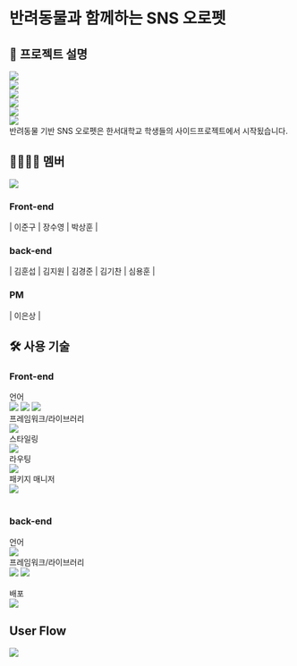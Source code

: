 # **반려동물**과 함께하는 SNS **오로펫**
## :bookmark_tabs: 프로젝트 설명
<img src="https://img1.daumcdn.net/thumb/R1280x0/?scode=mtistory2&fname=https%3A%2F%2Fblog.kakaocdn.net%2Fdn%2FcXO9BG%2FbtrKuU2rnQf%2Fn5wBZezvo90eX51UHdZMXK%2Fimg.png"><br>
<img src="https://img1.daumcdn.net/thumb/R1280x0/?scode=mtistory2&fname=https%3A%2F%2Fblog.kakaocdn.net%2Fdn%2FoFUEp%2FbtrKuwOB2gQ%2F6CAVkIHoOX7KgSxLkyEKAk%2Fimg.png"><br>
<img src="https://img1.daumcdn.net/thumb/R1280x0/?scode=mtistory2&fname=https%3A%2F%2Fblog.kakaocdn.net%2Fdn%2FpgLEe%2FbtrKuwgIUGG%2FIIGI3D9jWYvwY2Fmzyvja1%2Fimg.png"><br>
<img src="https://img1.daumcdn.net/thumb/R1280x0/?scode=mtistory2&fname=https%3A%2F%2Fblog.kakaocdn.net%2Fdn%2FbPqSxH%2FbtrKwGWvEeV%2FY0m79NMAguOyG1fGHQN871%2Fimg.png"><br>
<img src="https://img1.daumcdn.net/thumb/R1280x0/?scode=mtistory2&fname=https%3A%2F%2Fblog.kakaocdn.net%2Fdn%2FCGqrZ%2FbtrKwhvQpoj%2FauZRHKW65x2fbjaR9Mk4Kk%2Fimg.png"><br>
<img src="https://img1.daumcdn.net/thumb/R1280x0/?scode=mtistory2&fname=https%3A%2F%2Fblog.kakaocdn.net%2Fdn%2FboS7R1%2FbtrKwin1oLB%2FZyOsWA9KoXXKGK7bPk8sn1%2Fimg.png"><br>
반려동물 기반 SNS 오로펫은 한서대학교 학생들의 사이드프로젝트에서 시작됬습니다.

## :family_man_woman_girl_boy: 멤버
<img src="https://img1.daumcdn.net/thumb/R1280x0/?scode=mtistory2&fname=https%3A%2F%2Fblog.kakaocdn.net%2Fdn%2FpeXGs%2FbtrKvE5WIJy%2FHoueZwjqAbCTNoF9FLkbN1%2Fimg.png"><br>
### Front-end
| 이준구 | 장수영 | 박상훈 |
### back-end
| 김훈섭 | 김지원 | 김경준 | 김기찬 | 심용훈 |
### PM
| 이은상 |
## :hammer_and_wrench: 사용 기술
### Front-end

언어<br>
<img src="https://img.shields.io/badge/HTML5-E34F26?style=flat-square&logo=HTML5&logoColor=white"/> <img src="https://img.shields.io/badge/CSS3-1572B6?style=flat-square&logo=CSS3&logoColor=white"/> <img src="https://img.shields.io/badge/Javascript-F7DF1E?style=flat-square&logo=Javascript&logoColor=white"/> 
<br>
프레임워크/라이브러리<br>
<img src="https://img.shields.io/badge/React-61DAFB?style=flat-square&logo=React&logoColor=white"/><br>
스타일링<br>
<img src="https://img.shields.io/badge/styled_components-DB7093?style=flat-square&logo=styled-components&logoColor=white"/><br>
라우팅<br>
<img src="https://img.shields.io/badge/React_router-CA4245?style=flat-square&logo=react-router&logoColor=white"/><br>
패키지 매니저<br>
<img src="https://img.shields.io/badge/Yarn-2C8EBB?style=flat-square&logo=Yarn&logoColor=white"/><br>
<br>


### back-end

언어<br>
<img src="https://img.shields.io/badge/Python-3776AB?style=flat-square&logo=Python&logoColor=white"/><br>
프레임워크/라이브러리<br>
<img src="https://img.shields.io/badge/Django-092E20?style=flat-square&logo=django&logoColor=white"/> 
<img src="https://img.shields.io/badge/DRF-092E20?style=flat-square&logo=django&logoColor=white"/><br>
<br>
배포<br>
<img src="https://img.shields.io/badge/Amazon_AWS-232F3E?style=flat-square&logo=Amazon AWS&logoColor=white"/>
<br>
## User Flow
<img src="https://img1.daumcdn.net/thumb/R1280x0/?scode=mtistory2&fname=https%3A%2F%2Fblog.kakaocdn.net%2Fdn%2FdjmPlG%2FbtrKAiu89JL%2FgMnmK4aeMi4t96NVZhCpCk%2Fimg.png"/>


